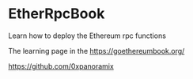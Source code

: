 # EtherRpcBook
Learn how to deploy the Ethereum rpc functions

The learning page in the https://goethereumbook.org/

https://github.com/0xpanoramix